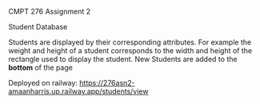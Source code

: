 CMPT 276 Assignment 2

Student Database

Students are displayed by their corresponding attributes. For example the weight and height of a student corresponds to the width and height of the rectangle used to display the student. New Students are added to the **bottom** of the page

Deployed on railway:
https://276asn2-amaanharris.up.railway.app/students/view
